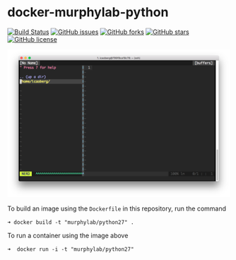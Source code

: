 # docker-murphylab-python

[![Build Status](https://travis-ci.org/icaoberg/docker-murphylab-python.svg?branch=master)](https://travis-ci.org/icaoberg/docker-murphylab-python)
[![GitHub issues](https://img.shields.io/github/issues/icaoberg/docker-murphylab-python.svg)](https://github.com/icaoberg/docker-murphylab-python/issues)
[![GitHub forks](https://img.shields.io/github/forks/icaoberg/docker-murphylab-python.svg)](https://github.com/icaoberg/docker-murphylab-python/network)
[![GitHub stars](https://img.shields.io/github/stars/icaoberg/docker-murphylab-python.svg)](https://github.com/icaoberg/docker-murphylab-python/stargazers)
[![GitHub license](https://img.shields.io/badge/license-GPLv3-blue.svg)](https://www.gnu.org/licenses/quick-guide-gplv3.en.html)

![vim as IDE](./images/screenshot.png)


To build an image using the `Dockerfile` in this repository, run the command

```
➜ docker build -t "murphylab/python27" .
```

To run a container using the image above

```
➜  docker run -i -t "murphylab/python27"
```
